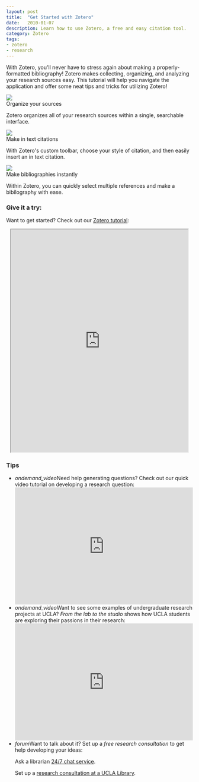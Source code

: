 ```yaml
---
layout: post
title:  "Get Started with Zotero"
date:   2010-01-07
description: Learn how to use Zotero, a free and easy citation tool. 
category: Zotero
tags:
- zotero
- research 
---
```


<p class="intro">With Zotero, you'll never have to stress again about making a properly-formatted bibliography! Zotero makes collecting, organizing, and analyzing your research sources easy. This tutorial will help you navigate the application and offer some neat tips and tricks for utilizing Zotero!</p>

<!-- Maybe here in the "diagram" space we can put 3 cool things you can do with Zotero with just text and images? -->

  <div class="row">
    <div class="col s12 m4">
      <div class="card">
        <div class="card-image">
          <img src="http://lorempixel.com/400/300/nature/1">
        </div>
        <div class="card-content">
        <span class="card-title">Organize your sources</span>
        <p>Zotero organizes all of your research sources within a single, searchable interface.</p>
        </div>
      </div>
    </div>
    <div class="col s12 m4">
      <div class="card">
        <div class="card-image">
          <img src="http://lorempixel.com/400/300/nature/2">
        </div>
        <div class="card-content">
          <span class="card-title">Make in text citations</span>
          <p>With Zotero's custom toolbar, choose your style of citation, and then easily insert an in text citation.</p>
        </div>
      </div>
    </div>
    <div class="col s12 m4">
      <div class="card">
        <div class="card-image">
          <img src="http://lorempixel.com/400/300/nature/3">
        </div>
        <div class="card-content">
          <span class="card-title">Make bibliographies instantly</span>
          <p>Within Zotero, you can quickly select multiple references and make a bibilography with ease.</p>
        </div>
      </div>
    </div>
  </div>
            
### Give it a try:

<p class="flow-text">Want to get started? Check out our <a href="http://uclalibrary.github.io/slides/tutorial-zotero-intro.html#/" target="_blank">Zotero tutorial</a>:</p>

<center>
  <iframe class="embedbox" src="https://uclalibrary.github.io/slides/tutorial-zotero-intro.html" width="95%" height="600px"></iframe>
</center>

### Tips
<!--- wondering what we should do for this? Maybe point to other resources? e.g., the Zotero research guide: http://guides.library.ucla.edu/zotero -->

<ul class="collapsible" data-collapsible="expandable">
    <li>
      <div class="collapsible-header"><i class="material-icons">ondemand_video</i>Need help generating questions? Check out our quick video tutorial on developing a research question:</div>
      <div class="collapsible-body"><iframe width="100%" height="315" src="https://www.youtube.com/embed/jj-F6YVtsxI?list=PLV8eqWoGXke5D5bmwscUhow1RJKWZmMRZ" frameborder="0" allowfullscreen></iframe></div>
    </li>
    <li>
      <div class="collapsible-header"><i class="material-icons">ondemand_video</i>Want to see some examples of undergraduate research projects at UCLA? <em>From the lab to the studio</em> shows how UCLA students are exploring their passions in their research:</div>
      <div class="collapsible-body"><iframe width="100%" height="315" src="https://www.youtube.com/embed/ZEoosFwqi-Q?list=PLV8eqWoGXke5D5bmwscUhow1RJKWZmMRZ" frameborder="0" allowfullscreen></iframe></div>
    </li>
    <li>
      <div class="collapsible-header"><i class="material-icons">forum</i>Want to talk about it? Set up a <em>free research consultation</em> to get help developing your ideas:</div>
      <div class="collapsible-body">
        <p>Ask a librarian <a href="http://library.ucla.edu/questions" target="_blank">24/7 chat service</a>.</p>
          <p>Set up a <a href="http://library.ucla.edu/questions" target="_blank">research consultation at a UCLA Library</a>.</p>
      </div>
    </li>
  </ul>
